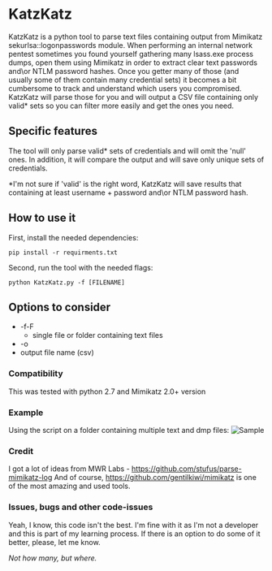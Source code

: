# KatzKatz

KatzKatz is a python tool to parse text files containing output from Mimikatz sekurlsa::logonpasswords module.
When performing an internal network pentest sometimes you found yourself gathering many lsass.exe process dumps, 
open them using Mimikatz in order to extract clear text passwords and\or NTLM password hashes. 
Once you getter many of those (and usually some of them contain many credential sets) it becomes a bit cumbersome
to track and understand which users you compromised. KatzKatz will parse those for you and will output a CSV file 
containing only valid* sets so you can filter more easily and get the ones you need.
## Specific features
The tool will only parse valid* sets of credentials and will omit the 'null' ones.
In addition, it will compare the output and will save only unique sets of credentials.

*I'm not sure if 'valid' is the right word, KatzKatz will save results that containing at least username + password and\or NTLM password hash.

## How to use it
First, install the needed dependencies:
```
pip install -r requirments.txt
```
Second, run the tool with the needed flags:
```
python KatzKatz.py -f [FILENAME]
```

## Options to consider
* -f\-F
  * single file or folder containing text files
* -o
 * output file name (csv)
 
### Compatibility
This was tested with python 2.7 and Mimikatz 2.0+ version

### Example
Using the script on a folder containing multiple text and dmp files:
![Sample](https://github.com/xFreed0m/KatzKatz/blob/master/sample.png)

### Credit
I got a lot of ideas from MWR Labs - https://github.com/stufus/parse-mimikatz-log
And of course, https://github.com/gentilkiwi/mimikatz is one of the most amazing and used tools.

### Issues, bugs and other code-issues
Yeah, I know, this code isn't the best. I'm fine with it as I'm not a developer and this is part of my learning process.
If there is an option to do some of it better, please, let me know.

_Not how many, but where._
